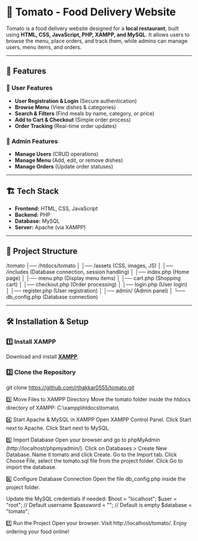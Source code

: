 # 🍅 Tomato - Food Delivery Website

Tomato is a food delivery website designed for a **local restaurant**, built using **HTML, CSS, JavaScript, PHP, XAMPP, and MySQL**. It allows users to browse the menu, place orders, and track them, while admins can manage users, menu items, and orders.

---

## 🚀 Features

### 🛒 **User Features**
- **User Registration & Login** (Secure authentication)
- **Browse Menu** (View dishes & categories)
- **Search & Filters** (Find meals by name, category, or price)
- **Add to Cart & Checkout** (Simple order process)
- **Order Tracking** (Real-time order updates)


### 🔧 **Admin Features**
- **Manage Users** (CRUD operations)
- **Manage Menu** (Add, edit, or remove dishes)
- **Manage Orders** (Update order statuses)

---

## 🏗️ Tech Stack

- **Frontend:** HTML, CSS, JavaScript  
- **Backend:** PHP  
- **Database:** MySQL  
- **Server:** Apache (via XAMPP)  

---

## 📁 Project Structure
/tomato │── /htdocs/tomato │ │── /assets (CSS, images, JS) │ │── /includes (Database connection, session handling) │ │── index.php (Home page) │ │── menu.php (Display menu items) │ │── cart.php (Shopping cart) │ │── checkout.php (Order processing) │ │── login.php (User login) │ │── register.php (User registration) │ │── admin/ (Admin panel) │ └── db_config.php (Database connection)


---

## 🛠️ Installation & Setup

### 1️⃣ Install XAMPP
Download and install **[XAMPP](https://www.apachefriends.org/download.html)**.

### 2️⃣ Clone the Repository
git clone https://github.com/rthakkar0555/tomato.git

3️⃣ Move Files to XAMPP Directory
Move the tomato folder inside the htdocs directory of XAMPP:
C:\xampp\htdocs\tomato\

4️⃣ Start Apache & MySQL in XAMPP
Open XAMPP Control Panel.
Click Start next to Apache.
Click Start next to MySQL.

5️⃣ Import Database
Open your browser and go to phpMyAdmin (http://localhost/phpmyadmin/).
Click on Databases > Create New Database.
Name it tomato and click Create.
Go to the Import tab.
Click Choose File, select the tomato.sql file from the project folder.
Click Go to import the database.

6️⃣ Configure Database Connection
Open the file db_config.php inside the project folder.

Update the MySQL credentials if needed:
$host = "localhost";
$user = "root"; // Default username
$password = ""; // Default is empty
$database = "tomato";

7️⃣ Run the Project
Open your browser.
Visit http://localhost/tomato/.
Enjoy ordering your food online! 
